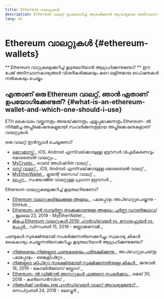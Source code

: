 ```yaml
---
title: Ethereum വാലറ്റുകള്‍
description: Ethereum വാലറ്റ് ഉപയോഗിച്ച് ആരംഭിക്കാൻ ആവശ്യമായ അടിസ്ഥാന വിവരങ്ങൾ.
lang: ml
---
```


# Ethereum വാലറ്റുകള്‍ {#ethereum-wallets}

<div class="featured">

** Ethereum വാറ്റുകളെക്കുറിച്ച് കൂടുതലറിയാൻ ആഗ്രഹിക്കുന്നുണ്ടോ? ** ഈ പേജ് അടിസ്ഥാനകാര്യങ്ങൾ വിശദീകരിക്കുകയും കുറെ ലളിതമായ ഓപ്ഷനുകൾ നൽകുകയും ചെയ്യും.

</div>

## എന്താണ് ഒരു Ethereum വാലറ്റ്, ഞാൻ ഏതാണ് ഉപയോഗിക്കേണ്ടത്? {#what-is-an-ethereum-wallet-and-which-one-should-i-use}

ETH കൈവശം വയ്ക്കുന്നതും അയയ്‌ക്കുന്നതും എളുപ്പമാക്കുന്നതും Ethereum- ൽ നിർമ്മിച്ച അപ്ലിക്കേഷനുകളുമായി സംവദിക്കുന്നതുമായ അപ്ലിക്കേഷനുകളാണ് വാലറ്റുകൾ.

ഒരു വാലറ്റ് ഇൻസ്റ്റാൾ ചെയ്യണോ?

- [ മെറ്റാമാസ്ക് ](https://metamask.io) _ iOS, Android എന്നിവയ്‌ക്കായുള്ള ബ്രൗസർ വിപുലീകരണവും മൊബൈൽ വാലറ്റും _
- [ MyCrypto ](https://mycrypto.com) _ വെബ് അധിഷ്‌ഠിത വാലറ്റ് _
- [ ട്രസ്റ്റ് വാലറ്റ് ](https://trustwallet.com/) _ iOS, Android എന്നിവയ്‌ക്കായുള്ള മൊബൈൽ വാലറ്റ് _
- [ MyEtherWallet ](https://www.myetherwallet.com/) _ ക്ലയന്റ് സൈഡ് വാലറ്റ് _
- [ ഓപ്പറ ](https://www.opera.com/crypto) _ സംയോജിത വാലറ്റുള്ള പ്രധാന ബ്രൗസർ _

Ethereum വാലറ്റുകളെക്കുറിച്ച് കൂടുതലറിയണോ?

- [ Ethereum വാലറ്റുകളിലേക്കുള്ള ആമുഖം ](https://docs.ethhub.io/using-ethereum/wallets/intro-to-ethereum-wallets/) _ പലപ്പോഴും അപ്‌ഡേറ്റുചെയ്യുന്നു - EthHub _
- [ Ethereum- ന്റെ സമ്പൂർണ്ണ തുടക്കക്കാരനുള്ള ആമുഖം: പൂർണ്ണ ഡൗൺ‌ലോഡ് ](https://www.mewtopia.com/absolute-beginners-guide/) _ ജൂലൈ 23, 2019 - MyEtherWallet _
- [ മികച്ച Ethereum വാലറ്റുകള്‍ 2019: ഹാർഡ്‌വെയർ vs. സോഫ്റ്റ്വെയർ vs. പേപ്പർ ](https://blockonomi.com/best-ethereum-wallets/) _ ഡിസംബർ 15, 2018 - ബ്ലോക്കനോമി _

ഫണ്ടുകൾ സുരക്ഷിതമായി സംഭരിക്കുന്നതിനെക്കുറിച്ചും സ്വകാര്യ കീകൾ കൈകാര്യം ചെയ്യുന്നതിനെക്കുറിച്ചും കൂടുതലറിയാൻ ആഗ്രഹിക്കുന്നുണ്ടോ?

- [ നിങ്ങളെയും നിങ്ങളുടെ ഫണ്ടുകളെയും പരിരക്ഷിക്കുന്നു ](https://support.mycrypto.com/staying-safe/protecting-yourself-and-your-funds) _ അപ്‌ഡേറ്റുചെയ്‌തു പലപ്പോഴും - മൈക്രിപ്റ്റോ _
- [ നിങ്ങളുടെ ക്രിപ്‌റ്റോ സുരക്ഷിതമായി സൂക്ഷിക്കുന്നതിനുള്ള കീകൾ ](https://blog.coinbase.com/the-keys-to-keeping-your-crypto-safe-96d497cce6cf) _ ജനുവരി 16, 2019 - കോയിൻബേസ് ബ്ലോഗ് _
- [ Ethereum- ൽ ഡിജിറ്റൽ അസറ്റുകൾ എങ്ങനെ സംഭരിക്കാം ](https://media.consensys.net/how-to-store-digital-assets-on-ethereum-a2bfdcf66bd0) _ മെയ് 30, 2018 - കൺസെൻസിസ് _
- [ നിങ്ങൾക്ക് ശരിക്കും ഒരു ഹാർഡ്‌വെയർ വാലറ്റ് ആവശ്യമുണ്ടോ? ](https://medium.com/ledger-on-security-and-blockchain/ledger-101-part-1-do-you-really-need-a-hardware-wallet-7f5abbadd945) _ സെപ്റ്റംബർ 24, 2018 - ലെഡ്ജർ _
